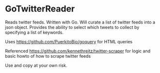 # GoTwitterReader
Reads twitter feeds.  Written with Go.  Will curate a list of twitter feeds into a json object.  Provides the ability to select which tweets to collect by specifying a list of keywords.


Uses https://github.com/PuerkitoBio/goquery for HTML queries

Referenced https://github.com/kennethreitz/twitter-scraper for logic and basic howto of how to scrape twitter feeds

Use and copy at your own risk.  
